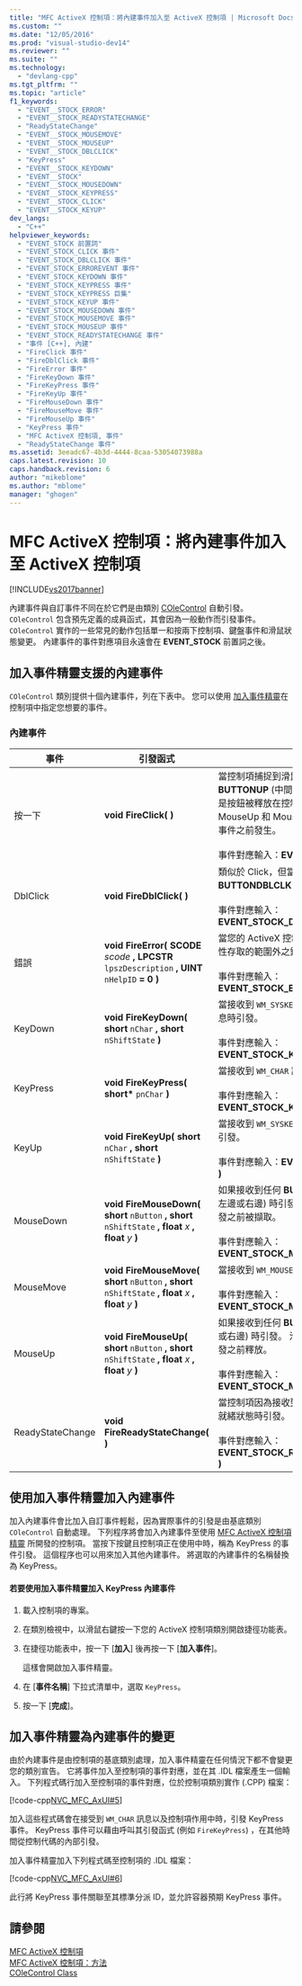 ```yaml
---
title: "MFC ActiveX 控制項：將內建事件加入至 ActiveX 控制項 | Microsoft Docs"
ms.custom: ""
ms.date: "12/05/2016"
ms.prod: "visual-studio-dev14"
ms.reviewer: ""
ms.suite: ""
ms.technology: 
  - "devlang-cpp"
ms.tgt_pltfrm: ""
ms.topic: "article"
f1_keywords: 
  - "EVENT__STOCK_ERROR"
  - "EVENT__STOCK_READYSTATECHANGE"
  - "ReadyStateChange"
  - "EVENT__STOCK_MOUSEMOVE"
  - "EVENT__STOCK_MOUSEUP"
  - "EVENT__STOCK_DBLCLICK"
  - "KeyPress"
  - "EVENT__STOCK_KEYDOWN"
  - "EVENT__STOCK"
  - "EVENT__STOCK_MOUSEDOWN"
  - "EVENT__STOCK_KEYPRESS"
  - "EVENT__STOCK_CLICK"
  - "EVENT__STOCK_KEYUP"
dev_langs: 
  - "C++"
helpviewer_keywords: 
  - "EVENT_STOCK 前置詞"
  - "EVENT_STOCK_CLICK 事件"
  - "EVENT_STOCK_DBLCLICK 事件"
  - "EVENT_STOCK_ERROREVENT 事件"
  - "EVENT_STOCK_KEYDOWN 事件"
  - "EVENT_STOCK_KEYPRESS 事件"
  - "EVENT_STOCK_KEYPRESS 巨集"
  - "EVENT_STOCK_KEYUP 事件"
  - "EVENT_STOCK_MOUSEDOWN 事件"
  - "EVENT_STOCK_MOUSEMOVE 事件"
  - "EVENT_STOCK_MOUSEUP 事件"
  - "EVENT_STOCK_READYSTATECHANGE 事件"
  - "事件 [C++], 內建"
  - "FireClick 事件"
  - "FireDblClick 事件"
  - "FireError 事件"
  - "FireKeyDown 事件"
  - "FireKeyPress 事件"
  - "FireKeyUp 事件"
  - "FireMouseDown 事件"
  - "FireMouseMove 事件"
  - "FireMouseUp 事件"
  - "KeyPress 事件"
  - "MFC ActiveX 控制項, 事件"
  - "ReadyStateChange 事件"
ms.assetid: 3eeadc67-4b3d-4444-8caa-53054073988a
caps.latest.revision: 10
caps.handback.revision: 6
author: "mikeblome"
ms.author: "mblome"
manager: "ghogen"
---
```

# MFC ActiveX 控制項：將內建事件加入至 ActiveX 控制項
[!INCLUDE[vs2017banner](../assembler/inline/includes/vs2017banner.md)]

內建事件與自訂事件不同在於它們是由類別 [COleControl](../mfc/reference/colecontrol-class.md) 自動引發。  `COleControl` 包含預先定義的成員函式，其會因為一般動作而引發事件。  `COleControl` 實作的一些常見的動作包括單一和按兩下控制項、鍵盤事件和滑鼠狀態變更。  內建事件的事件對應項目永遠會在 **EVENT\_STOCK** 前置詞之後。  
  
##  <a name="_core_stock_events_supported_by_classwizard"></a> 加入事件精靈支援的內建事件  
 `COleControl` 類別提供十個內建事件，列在下表中。  您可以使用 [加入事件精靈](../ide/add-event-wizard.md)在控制項中指定您想要的事件。  
  
### 內建事件  
  
|事件|引發函式|註解|  
|--------|----------|--------|  
|按一下|**void FireClick\( \)**|當控制項捕捉到滑鼠、收到任何 **BUTTONUP** \(中間，左邊或右邊\) 訊息，或是按鈕被釋放在控制項上時引發。  內建 MouseUp 和 MouseDown 事件會在這個事件之前發生。<br /><br /> 事件對應輸入：**EVENT\_STOCK\_CLICK\( \)**|  
|DblClick|**void FireDblClick\( \)**|類似於 Click，但當接收到 **BUTTONDBLCLK** 訊息時引發。<br /><br /> 事件對應輸入：**EVENT\_STOCK\_DBLCLICK\( \)**|  
|錯誤|**void FireError\( SCODE**  *scode* **, LPCSTR**  `lpszDescription` **, UINT**  `nHelpID`  **\= 0 \)**|當您的 ActiveX 控制項內發生方法呼叫或屬性存取的範圍外之錯誤時引發。<br /><br /> 事件對應輸入：**EVENT\_STOCK\_ERROREVENT\( \)**|  
|KeyDown|**void FireKeyDown\( short**  `nChar` **, short**  `nShiftState`  **\)**|當接收到 `WM_SYSKEYDOWN` 或 `WM_KEYDOWN` 訊息時引發。<br /><br /> 事件對應輸入：**EVENT\_STOCK\_KEYDOWN\( \)**|  
|KeyPress|**void FireKeyPress\( short\***  `pnChar`  **\)**|當接收到 `WM_CHAR` 訊息時引發。<br /><br /> 事件對應輸入：**EVENT\_STOCK\_KEYPRESS\( \)**|  
|KeyUp|**void FireKeyUp\( short**  `nChar` **, short**  `nShiftState`  **\)**|當接收到 `WM_SYSKEYUP` 或 `WM_KEYUP` 訊息時引發。<br /><br /> 事件對應輸入：**EVENT\_STOCK\_KEYUP\( \)**|  
|MouseDown|**void FireMouseDown\( short**  `nButton` **, short**  `nShiftState` **, float**  *x* **, float**  *y*  **\)**|如果接收到任何 **BUTTONDOWN** \(中間，左邊或右邊\) 時引發。  滑鼠會在這個事件引發之前被擷取。<br /><br /> 事件對應輸入：**EVENT\_STOCK\_MOUSEDOWN\( \)**|  
|MouseMove|**void FireMouseMove\( short**  `nButton` **, short**  `nShiftState` **, float**  *x* **, float**  *y*  **\)**|當接收到 `WM_MOUSEMOVE` 訊息時引發。<br /><br /> 事件對應輸入：**EVENT\_STOCK\_MOUSEMOVE\( \)**|  
|MouseUp|**void FireMouseUp\( short**  `nButton` **, short**  `nShiftState` **, float**  *x* **, float**  *y*  **\)**|如果接收到任何 **BUTTONUP** \(中間，左邊或右邊\) 時引發。  滑鼠擷取會在這個事件引發之前釋放。<br /><br /> 事件對應輸入：**EVENT\_STOCK\_MOUSEUP\( \)**|  
|ReadyStateChange|**void FireReadyStateChange\( \)**|當控制項因為接收到資料量而轉換至下一個就緒狀態時引發。<br /><br /> 事件對應輸入：**EVENT\_STOCK\_READYSTATECHANGE\( \)**|  
  
##  <a name="_core_adding_a_stock_event_using_classwizard"></a> 使用加入事件精靈加入內建事件  
 加入內建事件會比加入自訂事件輕鬆，因為實際事件的引發是由基底類別 `COleControl` 自動處理。  下列程序將會加入內建事件至使用 [MFC ActiveX 控制項精靈](../mfc/reference/mfc-activex-control-wizard.md) 所開發的控制項。  當按下按鍵且控制項正在使用中時，稱為 KeyPress 的事件引發。  這個程序也可以用來加入其他內建事件。  將選取的內建事件的名稱替換為 KeyPress。  
  
#### 若要使用加入事件精靈加入 KeyPress 內建事件  
  
1.  載入控制項的專案。  
  
2.  在類別檢視中，以滑鼠右鍵按一下您的 ActiveX 控制項類別開啟捷徑功能表。  
  
3.  在捷徑功能表中，按一下 \[**加入**\] 後再按一下 \[**加入事件**\]。  
  
     這樣會開啟加入事件精靈。  
  
4.  在 \[**事件名稱**\] 下拉式清單中，選取 `KeyPress`。  
  
5.  按一下 \[**完成**\]。  
  
##  <a name="_core_classwizard_changes_for_stock_events"></a> 加入事件精靈為內建事件的變更  
 由於內建事件是由控制項的基底類別處理，加入事件精靈在任何情況下都不會變更您的類別宣告。  它將事件加入至控制項的事件對應，並在其 .IDL 檔案產生一個輸入。  下列程式碼行加入至控制項的事件對應，位於控制項類別實作 \(.CPP\) 檔案：  
  
 [!code-cpp[NVC_MFC_AxUI#5](../mfc/codesnippet/CPP/mfc-activex-controls-adding-stock-events-to-an-activex-control_1.cpp)]  
  
 加入這些程式碼會在接受到 `WM_CHAR` 訊息以及控制項作用中時，引發 KeyPress 事件。  KeyPress 事件可以藉由呼叫其引發函式 \(例如 `FireKeyPress`\) ，在其他時間從控制代碼的內部引發。  
  
 加入事件精靈加入下列程式碼至控制項的 .IDL 檔案：  
  
 [!code-cpp[NVC_MFC_AxUI#6](../mfc/codesnippet/CPP/mfc-activex-controls-adding-stock-events-to-an-activex-control_2.idl)]  
  
 此行將 KeyPress 事件關聯至其標準分派 ID，並允許容器預期 KeyPress 事件。  
  
## 請參閱  
 [MFC ActiveX 控制項](../mfc/mfc-activex-controls.md)   
 [MFC ActiveX 控制項：方法](../mfc/mfc-activex-controls-methods.md)   
 [COleControl Class](../mfc/reference/colecontrol-class.md)